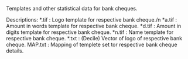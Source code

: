 Templates and other statistical data for bank cheques.

Descriptions:
	*.tif		:	Logo template for respective bank cheque./n
	*a.tif		:	Amount in words template for respective bank cheque.
	*d.tif		:	Amount in digits template for respective bank cheque.
	*n.tif		:	Name template for respective bank cheque.
	*.txt		:	(Decile) Vector of logo of respective bank cheque.
	MAP.txt	:	Mapping of templete set tor respective bank cheque details.
